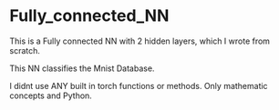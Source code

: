 # Fully_connected_NN
This is a Fully connected NN with 2 hidden layers, which I wrote from scratch.

This NN classifies the Mnist Database.

I didnt use ANY built in torch functions or methods. Only mathematic concepts and Python.
